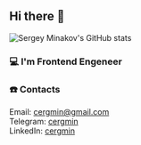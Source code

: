 ## Hi there 👋
![Sergey Minakov's GitHub stats](https://github-readme-stats.vercel.app/api?username=cergmin&count_private=true&show_icons=true&border_radius=7&theme=dark)

### 💻 I'm Frontend Engeneer

### ☎️ Contacts
Email: cergmin@gmail.com\
Telegram: [cergmin](http://t.me/cergmin)\
LinkedIn: [cergmin](https://www.linkedin.com/in/cergmin)
